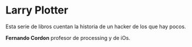 # Larry Plotter
Esta serie de libros cuentan la historia de un hacker de los que hay pocos.

**Fernando Cordon** profesor de processing y de iOs.

